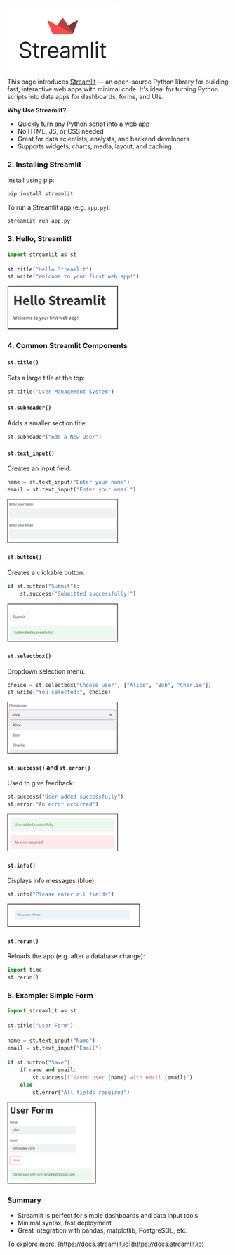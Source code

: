 
<img src="images/streamlit.png" width="50%" />

This page introduces [Streamlit](https://docs.streamlit.io/get-started/fundamentals/main-concepts#widgets) — an open-source Python library for building fast, interactive web apps with minimal code. It's ideal for turning Python scripts into data apps for dashboards, forms, and UIs.

**Why Use Streamlit?**

* Quickly turn any Python script into a web app
* No HTML, JS, or CSS needed
* Great for data scientists, analysts, and backend developers
* Supports widgets, charts, media, layout, and caching

### 2. Installing Streamlit

Install using pip:

```bash
pip install streamlit
```

To run a Streamlit app (e.g. `app.py`):

```bash
streamlit run app.py
```

### 3. Hello, Streamlit!

```python
import streamlit as st

st.title("Hello Streamlit")
st.write("Welcome to your first web app!")
```

<img src="images/streamlit1.jpg" width="50%"/>

### 4. Common Streamlit Components

#### `st.title()`

Sets a large title at the top:

```python
st.title("User Management System")
```

#### `st.subheader()`

Adds a smaller section title:

```python
st.subheader("Add a New User")
```

#### `st.text_input()`

Creates an input field:

```python
name = st.text_input("Enter your name")
email = st.text_input("Enter your email")
```

<img src="images/streamlit2.jpg" width="50%"/>

#### `st.button()`

Creates a clickable button:

```python
if st.button("Submit"):
    st.success("Submitted successfully!")
```

<img src="images/streamlit3.jpg" width="50%" />

#### `st.selectbox()`

Dropdown selection menu:

```python
choice = st.selectbox("Choose user", ["Alice", "Bob", "Charlie"])
st.write("You selected:", choice)
```

<img src="images/streamlit4.jpg" width="50%"/>

#### `st.success()` and `st.error()`

Used to give feedback:

```python
st.success("User added successfully")
st.error("An error occurred")
```

<img src="images/streamlit5.jpg" width="50%" />

#### `st.info()`

Displays info messages (blue):

```python
st.info("Please enter all fields")
```

<img src="images/streamlit7.jpg" width="60%" />

#### `st.rerun()`

Reloads the app (e.g. after a database change):

```python
import time
st.rerun()
```

### 5. Example: Simple Form

```python
import streamlit as st

st.title("User Form")

name = st.text_input("Name")
email = st.text_input("Email")

if st.button("Save"):
    if name and email:
        st.success(f"Saved user {name} with email {email}")
    else:
        st.error("All fields required")
```

<img src="images/streamlit6.jpg" width="40%" />

### Summary

* Streamlit is perfect for simple dashboards and data input tools
* Minimal syntax, fast deployment
* Great integration with pandas, matplotlib, PostgreSQL, etc.

To explore more: [https://docs.streamlit.io](https://docs.streamlit.io)
